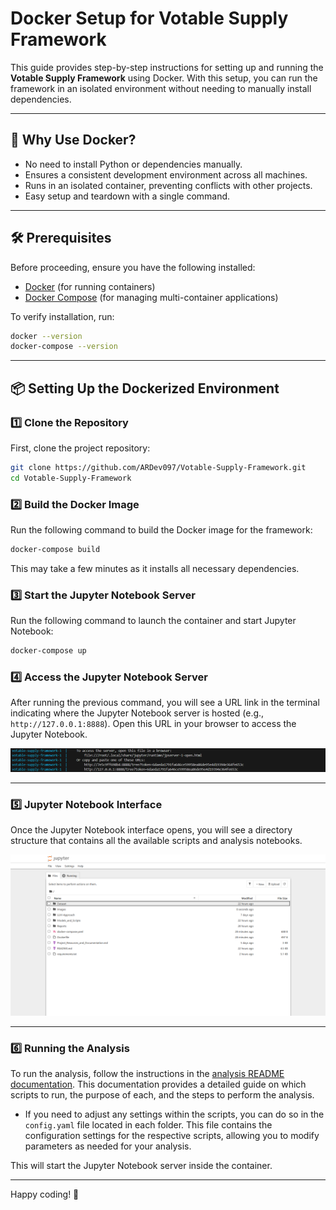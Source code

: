 # Docker Setup for Votable Supply Framework

This guide provides step-by-step instructions for setting up and running the **Votable Supply Framework** using Docker. With this setup, you can run the framework in an isolated environment without needing to manually install dependencies.

---

## 🚀 **Why Use Docker?**
- No need to install Python or dependencies manually.
- Ensures a consistent development environment across all machines.
- Runs in an isolated container, preventing conflicts with other projects.
- Easy setup and teardown with a single command.

---

## 🛠 **Prerequisites**
Before proceeding, ensure you have the following installed:

- [Docker](https://docs.docker.com/get-docker/) (for running containers)
- [Docker Compose](https://docs.docker.com/compose/install/) (for managing multi-container applications)

To verify installation, run:

```bash
docker --version
docker-compose --version
```

---

## 📦 **Setting Up the Dockerized Environment**

### 1️⃣ Clone the Repository
First, clone the project repository:

```bash
git clone https://github.com/ARDev097/Votable-Supply-Framework.git
cd Votable-Supply-Framework
```

### 2️⃣ Build the Docker Image
Run the following command to build the Docker image for the framework:

```bash
docker-compose build
```

This may take a few minutes as it installs all necessary dependencies.

### 3️⃣ Start the Jupyter Notebook Server
Run the following command to launch the container and start Jupyter Notebook:

```bash
docker-compose up
```

### 4️⃣ Access the Jupyter Notebook Server
After running the previous command, you will see a URL link in the terminal indicating where the Jupyter Notebook server is hosted (e.g., `http://127.0.0.1:8888`). Open this URL in your browser to access the Jupyter Notebook.

![Jupyter_Notebook_Server_URL](Images/Jupyter_Server_URL.png)

---

### 5️⃣ Jupyter Notebook Interface
Once the Jupyter Notebook interface opens, you will see a directory structure that contains all the available scripts and analysis notebooks.

![Jupyter_Notebook_Server_Interface](Images/Jupyter_Server_Interface.png)

---

### 6️⃣ Running the Analysis
To run the analysis, follow the instructions in the [analysis README documentation](Projects_Resources_and_Documentation.md). This documentation provides a detailed guide on which scripts to run, the purpose of each, and the steps to perform the analysis.

- If you need to adjust any settings within the scripts, you can do so in the `config.yaml` file located in each folder. This file contains the configuration settings for the respective scripts, allowing you to modify parameters as needed for your analysis.


This will start the Jupyter Notebook server inside the container.

---

Happy coding! 🚀
